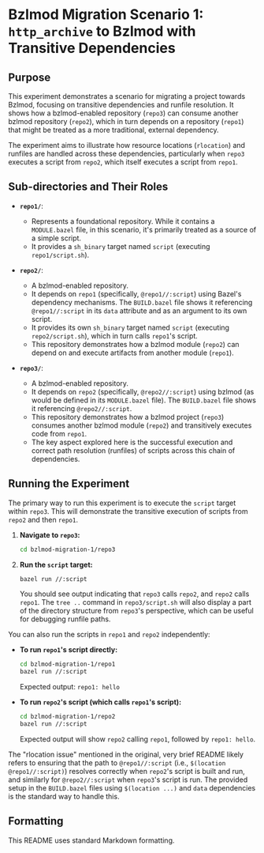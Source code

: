 # Bzlmod Migration Scenario 1: `http_archive` to Bzlmod with Transitive Dependencies

## Purpose

This experiment demonstrates a scenario for migrating a project towards Bzlmod, focusing on transitive dependencies and runfile resolution. It shows how a bzlmod-enabled repository (`repo3`) can consume another bzlmod repository (`repo2`), which in turn depends on a repository (`repo1`) that might be treated as a more traditional, external dependency.

The experiment aims to illustrate how resource locations (`rlocation`) and runfiles are handled across these dependencies, particularly when `repo3` executes a script from `repo2`, which itself executes a script from `repo1`.

## Sub-directories and Their Roles

*   **`repo1/`**:
    *   Represents a foundational repository. While it contains a `MODULE.bazel` file, in this scenario, it's primarily treated as a source of a simple script.
    *   It provides a `sh_binary` target named `script` (executing `repo1/script.sh`).

*   **`repo2/`**:
    *   A bzlmod-enabled repository.
    *   It depends on `repo1` (specifically, `@repo1//:script`) using Bazel's dependency mechanisms. The `BUILD.bazel` file shows it referencing `@repo1//:script` in its `data` attribute and as an argument to its own script.
    *   It provides its own `sh_binary` target named `script` (executing `repo2/script.sh`), which in turn calls `repo1`'s script.
    *   This repository demonstrates how a bzlmod module (`repo2`) can depend on and execute artifacts from another module (`repo1`).

*   **`repo3/`**:
    *   A bzlmod-enabled repository.
    *   It depends on `repo2` (specifically, `@repo2//:script`) using bzlmod (as would be defined in its `MODULE.bazel` file). The `BUILD.bazel` file shows it referencing `@repo2//:script`.
    *   This repository demonstrates how a bzlmod project (`repo3`) consumes another bzlmod module (`repo2`) and transitively executes code from `repo1`.
    *   The key aspect explored here is the successful execution and correct path resolution (runfiles) of scripts across this chain of dependencies.

## Running the Experiment

The primary way to run this experiment is to execute the `script` target within `repo3`. This will demonstrate the transitive execution of scripts from `repo2` and then `repo1`.

1.  **Navigate to `repo3`:**
    ```bash
    cd bzlmod-migration-1/repo3
    ```

2.  **Run the `script` target:**
    ```bash
    bazel run //:script
    ```
    You should see output indicating that `repo3` calls `repo2`, and `repo2` calls `repo1`. The `tree ..` command in `repo3/script.sh` will also display a part of the directory structure from `repo3`'s perspective, which can be useful for debugging runfile paths.

You can also run the scripts in `repo1` and `repo2` independently:

*   **To run `repo1`'s script directly:**
    ```bash
    cd bzlmod-migration-1/repo1
    bazel run //:script
    ```
    Expected output: `repo1: hello`

*   **To run `repo2`'s script (which calls `repo1`'s script):**
    ```bash
    cd bzlmod-migration-1/repo2
    bazel run //:script
    ```
    Expected output will show `repo2` calling `repo1`, followed by `repo1: hello`.

The "rlocation issue" mentioned in the original, very brief README likely refers to ensuring that the path to `@repo1//:script` (i.e., `$(location @repo1//:script)`) resolves correctly when `repo2`'s script is built and run, and similarly for `@repo2//:script` when `repo3`'s script is run. The provided setup in the `BUILD.bazel` files using `$(location ...)` and `data` dependencies is the standard way to handle this.

## Formatting

This README uses standard Markdown formatting.
